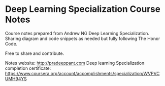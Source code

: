 # Deep Learning Specialization Course Notes
Course notes prepared from Andrew NG Deep Learning Specialization. Sharing diagram and code snippets as needed but fully following The Honor Code.

Free to share and contribute.

Notes website: http://pradeeppant.com
Deep learning Specialization completion certificate: https://www.coursera.org/account/accomplishments/specialization/WVPVCUMH94YS
